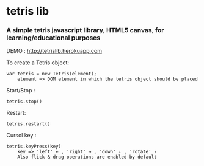 tetris lib
======

### A simple tetris javascript library, HTML5 canvas, for learning/educational purposes

DEMO : http://tetrislib.herokuapp.com

To create a Tetris object:

    var tetris = new Tetris(element);
        element => DOM element in which the tetris object should be placed
  
Start/Stop :

    tetris.stop()

Restart:

    tetris.restart()

Cursol key :

    tetris.keyPress(key)
        key => 'left' ← , 'right' → , 'down' ↓ , 'rotate' ↑
        Also flick & drag operations are enabled by default


